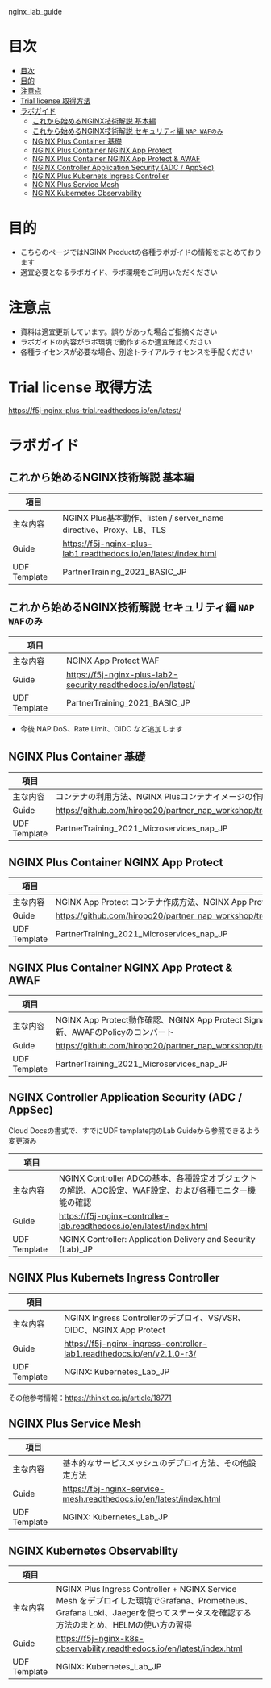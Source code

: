 nginx_lab_guide
# 目次
- [目次](#目次)
- [目的](#目的)
- [注意点](#注意点)
- [Trial license 取得方法](#trial-license-取得方法)
- [ラボガイド](#ラボガイド)
  - [これから始めるNGINX技術解説 基本編](#これから始めるnginx技術解説-基本編)
  - [これから始めるNGINX技術解説 セキュリティ編 `NAP WAFのみ`](#これから始めるnginx技術解説-セキュリティ編-nap-wafのみ)
  - [NGINX Plus Container 基礎](#nginx-plus-container-基礎)
  - [NGINX Plus Container NGINX App Protect](#nginx-plus-container-nginx-app-protect)
  - [NGINX Plus Container NGINX App Protect & AWAF](#nginx-plus-container-nginx-app-protect--awaf)
  - [NGINX Controller Application Security (ADC / AppSec)](#nginx-controller-application-security-adc--appsec)
  - [NGINX Plus Kubernets Ingress Controller](#nginx-plus-kubernets-ingress-controller)
  - [NGINX Plus Service Mesh](#nginx-plus-service-mesh)
  - [NGINX Kubernetes Observability](#nginx-kubernetes-observability)

# 目的
- こちらのページではNGINX Productの各種ラボガイドの情報をまとめております
- 適宜必要となるラボガイド、ラボ環境をご利用いただください

# 注意点
- 資料は適宜更新しています。誤りがあった場合ご指摘ください
- ラボガイドの内容がラボ環境で動作するか適宜確認ください
- 各種ライセンスが必要な場合、別途トライアルライセンスを手配ください

# Trial license 取得方法
https://f5j-nginx-plus-trial.readthedocs.io/en/latest/

# ラボガイド

## これから始めるNGINX技術解説 基本編

|項目||
| - | - | 
|主な内容|NGINX Plus基本動作、listen / server_name directive、Proxy、LB、TLS|
|Guide| https://f5j-nginx-plus-lab1.readthedocs.io/en/latest/index.html |
|UDF Template| PartnerTraining_2021_BASIC_JP  |

## これから始めるNGINX技術解説 セキュリティ編 `NAP WAFのみ`

|項目||
| - | - | 
|主な内容|NGINX App Protect WAF |
|Guide| https://f5j-nginx-plus-lab2-security.readthedocs.io/en/latest/ |
|UDF Template| PartnerTraining_2021_BASIC_JP  |
- 今後 NAP DoS、Rate Limit、OIDC など追加します

## NGINX Plus Container 基礎
 
|項目||
| - | - | 
|主な内容|コンテナの利用方法、NGINX Plusコンテナイメージの作成方法|
|Guide| https://github.com/hiropo20/partner_nap_workshop/tree/main/no2 |
|UDF Template| PartnerTraining_2021_Microservices_nap_JP  |

## NGINX Plus Container NGINX App Protect
 
|項目||
| - | - | 
|主な内容|NGINX App Protect コンテナ作成方法、NGINX App Protect動作確認|
|Guide| https://github.com/hiropo20/partner_nap_workshop/tree/main/no3 |
|UDF Template| PartnerTraining_2021_Microservices_nap_JP  |

## NGINX Plus Container NGINX App Protect & AWAF
 
|項目||
| - | - | 
|主な内容|NGINX App Protect動作確認、NGINX App Protect Signatureの更新、AWAFのPolicyのコンバート|
|Guide| https://github.com/hiropo20/partner_nap_workshop/tree/main/no4 |
|UDF Template| PartnerTraining_2021_Microservices_nap_JP  |

## NGINX Controller Application Security (ADC / AppSec)

Cloud Docsの書式で、すでにUDF template内のLab Guideから参照できるよう変更済み

|項目||
| - | - | 
|主な内容|NGINX Controller ADCの基本、各種設定オブジェクトの解説、ADC設定、WAF設定、および各種モニター機能の確認|
|Guide| https://f5j-nginx-controller-lab.readthedocs.io/en/latest/index.html |
|UDF Template| NGINX Controller: Application Delivery and Security (Lab)_JP  |


## NGINX Plus Kubernets Ingress Controller 

|項目||
| - | - | 
|主な内容|NGINX Ingress Controllerのデプロイ、VS/VSR、OIDC、NGINX App Protect|
|Guide| https://f5j-nginx-ingress-controller-lab1.readthedocs.io/en/v2.1.0-r3/ |
|UDF Template| NGINX: Kubernetes_Lab_JP |

その他参考情報：https://thinkit.co.jp/article/18771

## NGINX Plus Service Mesh 

|項目||
| - | - | 
|主な内容|基本的なサービスメッシュのデプロイ方法、その他設定方法|
|Guide|https://f5j-nginx-service-mesh.readthedocs.io/en/latest/index.html|
|UDF Template| NGINX: Kubernetes_Lab_JP |

## NGINX Kubernetes Observability  

|項目||
| - | - | 
|主な内容|NGINX Plus Ingress Controller + NGINX Service Mesh をデプロイした環境でGrafana、Prometheus、Grafana Loki、Jaegerを使ってステータスを確認する方法のまとめ、HELMの使い方の習得|
|Guide|https://f5j-nginx-k8s-observability.readthedocs.io/en/latest/index.html|
|UDF Template| NGINX: Kubernetes_Lab_JP |